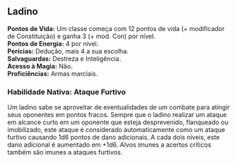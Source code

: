 ## Ladino <a id="ladino"></a>

**Pontos de Vida:** Um classe começa com 12 pontos de vida (+ modificador de Constituição) e ganha 3 (+ mod. Con) por nível.</br>
**Pontos de Energia:** 4 por nível.</br>
**Perícias:** Dedução, mais 4 a sua escolha.</br>
**Salvaguardas:** Destreza e Inteligência.</br>
**Acesso à Magia:** Não.</br>
**Proficiências:** Armas marciais.</br>

### Habilidade Nativa: Ataque Furtivo
Um ladino sabe se aproveitar de eventualidades de um combate para atingir seus oponentes em pontos fracos. Sempre que o ladino realizar um ataque em alcance curto em um oponente que esteja desprevenido, flanqueado ou imobilizado, este ataque é considerado automaticamente como um ataque furtivo causando 1d6 pontos de dano adicionais. A cada dois níveis, este dano adicional é aumentado em +1d6. Alvos imunes a acertos críticos também são imunes a ataques furtivos.